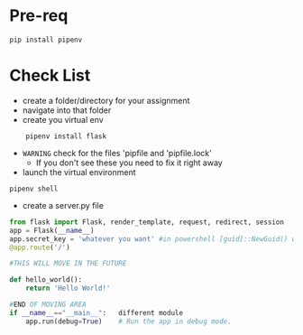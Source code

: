 # Pre-req
```
pip install pipenv
```
# Check List
- create a folder/directory for your assignment
- navigate into that folder
- create you virtual env
```
    pipenv install flask
```
- `WARNING` check for the files 'pipfile and 'pipfile.lock'
    - If you don't see these you need to fix it right away
- launch the virtual environment
```
pipenv shell
```
- create a server.py file
```py
from flask import Flask, render_template, request, redirect, session  
app = Flask(__name__) 
app.secret_key = 'whatever you want' #in powershell [guid]::NewGuid() will create a custom key
@app.route('/')         

#THIS WILL MOVE IN THE FUTURE

def hello_world():
    return 'Hello World!'  

#END OF MOVING AREA
if __name__=="__main__":   different module    
    app.run(debug=True)    # Run the app in debug mode.
```
